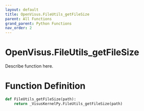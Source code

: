 ```yaml
---
layout: default
title: OpenVisus.FileUtils_getFileSize
parent: All Functions
grand_parent: Python Functions
nav_order: 2
---
```


# OpenVisus.FileUtils_getFileSize

Describe function here.

# Function Definition

```python
def FileUtils_getFileSize(path):
    return _VisusKernelPy.FileUtils_getFileSize(path)
```